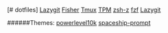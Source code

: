 [# dotfiles]
[Lazygit](https://github.com/jesseduffield/lazygit)
[Fisher](https://github.com/jorgebucaran/fisher)
[Tmux](https://github.com/tmux/tmux)
[TPM](https://github.com/tmux-plugins/tpm)
[zsh-z](https://github.com/agkozak/zsh-z)
[fzf](https://github.com/junegunn/fzf)
[Lazygit](https://github.com/jesseduffield/lazygit)

######Themes:
[powerlevel10k](https://github.com/romkatv/powerlevel10k)
[spaceship-prompt](https://github.com/spaceship-prompt/spaceship-prompt)


